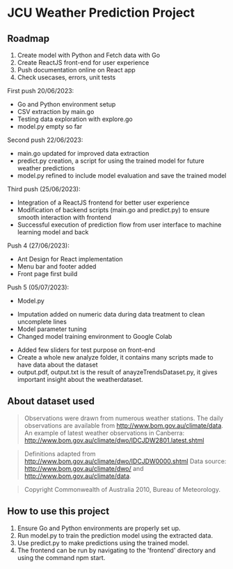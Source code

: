 # JCU Weather Prediction Project

## Roadmap

1. Create model with Python and Fetch data with Go
2. Create ReactJS front-end for user experience
3. Push documentation online on React app
4. Check usecases, errors, unit tests
   
First push 20/06/2023: 

* Go and Python environment setup
* CSV extraction by main.go
* Testing data exploration with explore.go
* model.py empty so far

Second push 22/06/2023:

* main.go updated for improved data extraction
* predict.py creation, a script for using the trained model for future weather predictions
* model.py refined to include model evaluation and save the trained model

Third push (25/06/2023):

* Integration of a ReactJS frontend for better user experience
* Modification of backend scripts (main.go and predict.py) to ensure smooth interaction with frontend
* Successful execution of prediction flow from user interface to machine learning model and back

Push 4 (27/06/2023):

* Ant Design for React implementation
* Menu bar and footer added
* Front page first build

Push 5 (05/07/2023):
* Model.py
 - Imputation added on numeric data during data treatment to clean uncomplete lines
 - Model parameter tuning 
 - Changed model training environment to Google Colab
* Added few sliders for test purpose on front-end
* Create a whole new analyze folder, it contains many scripts made to have data about the dataset
* output.pdf, output.txt is the result of anayzeTrendsDataset.py, it gives important insight about the weatherdataset.

## About dataset used

> Observations were drawn from numerous weather stations. The daily observations are available from http://www.bom.gov.au/climate/data.
> An example of latest weather observations in Canberra: http://www.bom.gov.au/climate/dwo/IDCJDW2801.latest.shtml

> Definitions adapted from http://www.bom.gov.au/climate/dwo/IDCJDW0000.shtml
> Data source: http://www.bom.gov.au/climate/dwo/ and http://www.bom.gov.au/climate/data.

> Copyright Commonwealth of Australia 2010, Bureau of Meteorology.

## How to use this project

1. Ensure Go and Python environments are properly set up.
2. Run model.py to train the prediction model using the extracted data.
3. Use predict.py to make predictions using the trained model.
4. The frontend can be run by navigating to the 'frontend' directory and using the command npm start.


